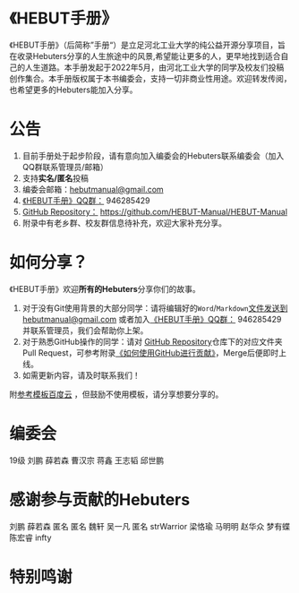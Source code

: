 # 《HEBUT手册》

《HEBUT手册》（后简称”手册“）是立足河北工业大学的纯公益开源分享项目，旨在收录Hebuters分享的人生旅途中的风景,希望能让更多的人，更早地找到适合自己的人生道路。本手册发起于2022年5月，由河北工业大学的同学及校友们投稿创作集合。本手册版权属于本书编委会，支持一切非商业性用途。欢迎转发传阅，也希望更多的Hebuters能加入分享。

# 公告
1. 目前手册处于起步阶段，请有意向加入编委会的Hebuters联系编委会（加入QQ群联系管理员/邮箱）
2. 支持**实名/匿名**投稿
3. 编委会邮箱：hebutmanual@gmail.com
4. [《HEBUT手册》QQ群：](https://jq.qq.com/?_wv=1027&k=rP98vlMt) 946285429
5. [GitHub Repository：](https://github.com/HEBUT-Manual/HEBUT-Manual) https://github.com/HEBUT-Manual/HEBUT-Manual
6. 附录中有老乡群、校友群信息待补充，欢迎大家补充分享。
# 如何分享？
《HEBUT手册》欢迎**所有的Hebuters**分享你们的故事。

1. 对于没有Git使用背景的大部分同学：请将编辑好的`Word`/`Markdown`文件发送到hebutmanual@gmail.com 或者加入[《HEBUT手册》QQ群：](https://jq.qq.com/?_wv=1027&k=rP98vlMt) 946285429 并联系管理员，我们会帮助你上架。
2. 对于熟悉GitHub操作的同学：请对 [GitHub Repository](https://github.com/HEBUT-Manual/HEBUT-Manual)仓库下的对应文件夹Pull Request，可参考附录[《如何使用GitHub进行贡献》](fu-lu/ru-he-jin-xing-jing-yan-gong-xian.md)，Merge后便即时上线。
3. 如需更新内容，请及时联系我们！

附[参考模板百度云](https://pan.baidu.com/s/107JSqrSSgJ4_omJGfG9GDA?pwd=hbgd) 
，但鼓励不使用模板，请分享想要分享的。



# 编委会
19级 刘鹏 薛若森 曹汉宗 蒋鑫 王志韬 邱世鹏
# 感谢参与贡献的Hebuters

刘鹏 薛若森 匿名 匿名 魏轩 吴一凡 匿名 strWarrior 梁恪瑜 马明明 赵华众 梦有蝶 陈宏睿 infty

# 特别鸣谢




